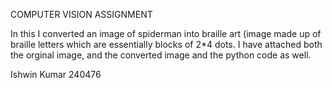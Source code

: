 COMPUTER VISION ASSIGNMENT

In this I converted an image of spiderman into braille art (image made up of braille letters which are essentially blocks of 2*4 dots.
I have attached both the orginal image, and the converted image and the python code as well.

Ishwin Kumar
240476
